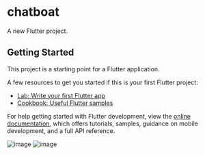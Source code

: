 # chatboat

A new Flutter project.

## Getting Started

This project is a starting point for a Flutter application.

A few resources to get you started if this is your first Flutter project:

- [Lab: Write your first Flutter app](https://docs.flutter.dev/get-started/codelab)
- [Cookbook: Useful Flutter samples](https://docs.flutter.dev/cookbook)

For help getting started with Flutter development, view the
[online documentation](https://docs.flutter.dev/), which offers tutorials,
samples, guidance on mobile development, and a full API reference.

 ![image](https://github.com/Prapttiii/ChatBoat/assets/135734478/3cace9ed-b596-40e3-bdf8-7113a8b12dce)
![image](https://github.com/Prapttiii/ChatBoat/assets/135734478/8be34812-23ed-436d-b14b-5065e5d4d17b)
